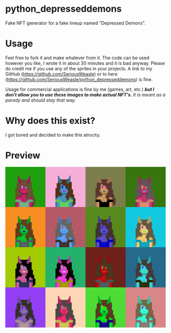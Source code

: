 # python_depresseddemons
Fake NFT generator for a fake lineup named "Depressed Demons".

# Usage
Feel free to fork it and make whatever from it. The code can be used however you like, I wrote it in about 30 minutes and it is bad anyway.
Please do credit me if you use any of the sprites in your projects. A link to my GitHub (https://github.com/SeriousWeasle) or to here (https://github.com/SeriousWeasle/python_depresseddemons) is fine.

Usage for commercial applications is fine by me (games, art, etc.) ***but I don't allow you to use these images to make actual NFT's***. *It is meant as a parody and should stay that way.*

# Why does this exist?
I got bored and decided to make this atrocity.

# Preview
![Depressed Demons preview image](./cursed_1640275067.0904028.png)
